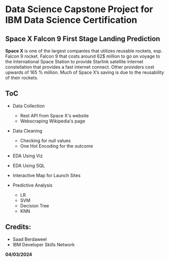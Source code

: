 <h1>Data Science Capstone Project for IBM Data Science Certification</h1>


<h2> Space X Falcon 9 First Stage Landing Prediction</h2>


**Space X** is one of the largest companies that utilizes reusable rockets, esp. Falcon 9 rocket. Falcon 9 that costs 
around 62$ million to go on voyage to the International Space Station to provide Starlink satellite internet constellation 
that provides a fast internet connect. Other providers cost upwards of 165 % million. 
Much of Space X’s saving is due to the reusability of their rockets.


<h2> ToC </h2>

* Data Collection
  - Rest API from Space X's website
  - Webscraping Wikipedia's page

* Data Cleaning
  - Checking for null values
  - One Hot Encoding for the outcome

* EDA Using Viz

* EDA Using SQL

* Interactive Map for Launch Sites

* Predictive Analysis
  - LR
  - SVM
  - Decision Tree
  - KNN


<h2>Credits: </h2>

* Saad Berdaweel
* IBM Developer Skills Network


<b>04/03/2024</b>


